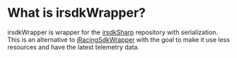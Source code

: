 # What is irsdkWrapper?
irsdkWrapper is wrapper for the [irsdkSharp](https://github.com/SlevinthHeaven/irsdkSharp) repository with serialization.
This is an alternative to [iRacingSdkWrapper](https://github.com/NickThissen/iRacingSdkWrapper) with the goal to make it use less resources and have the latest telemetry data.
